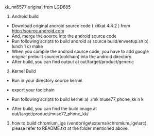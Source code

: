 kk_mt6577
original from LGD685

1. Android build
  - Download original android source code ( kitkat 4.4.2 ) from http://source.android.com
  - And, merge the source into the android source code
  - Run following scripts to build android
    a) source build/envsetup.sh
    b) lunch 1
    c) make
  - When you compile the android source code, you have to add google original prebuilt source(toolchain) into the android directory.
  - After build, you can find output at out/target/product/generic

2. Kernel Build  
  - Run in your directory source kernel
  - export your toolchain
  - Run following scripts to build kernel
  		 a) ./mk muse77_phone_kk n k  

  - After build, you can find the build image at out/target/product/muse77_phone_kk/

3. how to build chromium_lge (vendor\lge\external\chromium_lge\src),
       please refer to README.txt at the folder mentioned above.



